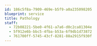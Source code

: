 ```yaml
---
id: 186c5f8a-7909-469e-b5f9-a0a235098205
blueprint: service
title: Pathology
staff:
  - 72b08221-5be0-4f61-a7a6-d0c2ca81304e
  - 5f912e6b-bbc5-4fba-b53a-6f9db1d73872
  - 761700ff-5745-43cf-8281-88a2915f930f
---
```

